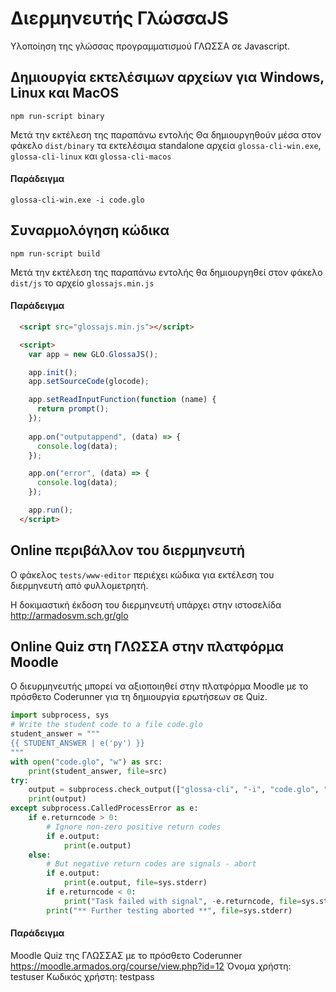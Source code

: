 # Διερμηνευτής ΓλώσσαJS
Υλοποίηση της γλώσσας προγραμματισμού ΓΛΩΣΣΑ σε Javascript.

## Δημιουργία εκτελέσιμων αρχείων για Windows, Linux και MacOS
```
npm run-script binary
```
Μετά την εκτέλεση της παραπάνω εντολής Θα δημιουργηθούν μέσα στον φάκελο `dist/binary` τα εκτελέσιμα standalone αρχεία `glossa-cli-win.exe`, `glossa-cli-linux` και `glossa-cli-macos`

#### Παράδειγμα
```dos
glossa-cli-win.exe -i code.glo
```

## Συναρμολόγηση κώδικα 
```
npm run-script build
```
Μετά την εκτέλεση της παραπάνω εντολής θα δημιουργηθεί στον φάκελο `dist/js` το αρχείο `glossajs.min.js`

#### Παράδειγμα 
```html
  <script src="glossajs.min.js"></script>

  <script>
    var app = new GLO.GlossaJS();

    app.init();
    app.setSourceCode(glocode);

    app.setReadInputFunction(function (name) {
      return prompt();
    });
    
    app.on("outputappend", (data) => {
      console.log(data);
    });

    app.on("error", (data) => {
      console.log(data);
    });

    app.run();
  </script>
```

## Online περιβάλλον του διερμηνευτή 

Ο φάκελος `tests/www-editor` περιέχει κώδικα για εκτέλεση του διερμηνευτή από φυλλομετρητή.

Η δοκιμαστική έκδοση του διερμηνευτή υπάρχει στην ιστοσελίδα http://armadosvm.sch.gr/glo 


## Online Quiz στη ΓΛΩΣΣΑ στην πλατφόρμα Moodle 

Ο διευρμηνευτής μπορεί να αξιοποιηθεί στην πλατφόρμα Moodle με το πρόσθετο Coderunner για τη δημιουργία ερωτήσεων σε Quiz.

```python
import subprocess, sys
# Write the student code to a file code.glo
student_answer = """
{{ STUDENT_ANSWER | e('py') }}
"""
with open("code.glo", "w") as src:
    print(student_answer, file=src)
try:
    output = subprocess.check_output(["glossa-cli", "-i", "code.glo", "-k", "prog.in"], universal_newlines=True)
    print(output)
except subprocess.CalledProcessError as e:
    if e.returncode > 0:
        # Ignore non-zero positive return codes
        if e.output:
            print(e.output)
    else:
        # But negative return codes are signals - abort
        if e.output:
            print(e.output, file=sys.stderr)
        if e.returncode < 0:
            print("Task failed with signal", -e.returncode, file=sys.stderr)
        print("** Further testing aborted **", file=sys.stderr)
```

#### Παράδειγμα 
Moodle Quiz της ΓΛΩΣΣΑΣ με το πρόσθετο Coderunner  https://moodle.armados.org/course/view.php?id=12
Όνομα χρήστη:     testuser
Κωδικός χρήστη:   testpass

